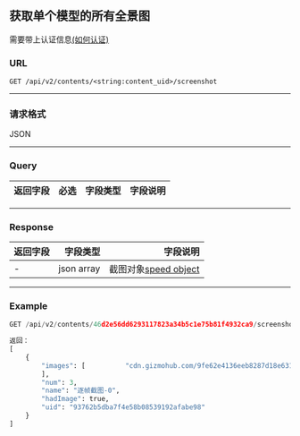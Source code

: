 ## 获取单个模型的所有全景图
需要带上认证信息[(如何认证)](https://gitlab.com/gizmotech/Doc/wikis/signature)

### URL
`GET /api/v2/contents/<string:content_uid>/screenshot`

-----

### 请求格式
JSON

-----

### Query
返回字段  |必选| 字段类型 |字段说明 | 
-------|-----:| ----:|-----:|


-----

### Response
返回字段        | 字段类型 |字段说明 | 
--------------|-----:| ----:|
-   | json array| 截图对象[speed object](http://git.gizmotech.cn/Gizmo/gizmohub/wikis/structs#screenshot)|



-----

### Example
```python
GET /api/v2/contents/46d2e56dd6293117823a34b5c1e75b81f4932ca9/screenshot

返回：
[
    {
        "images": [          "cdn.gizmohub.com/9fe62e4136eeb8287d18e63173a502d887420ecb/8014ee81975723657f675331e305fb8c72ab4144/b8f826153b379a2d8f11147baff275ff2c19870c/shot/93762b5dba7f4e58b08539192afabe98_0_0.png",    "cdn.gizmohub.com/9fe62e4136eeb8287d18e63173a502d887420ecb/8014ee81975723657f675331e305fb8c72ab4144/b8f826153b379a2d8f11147baff275ff2c19870c/shot/93762b5dba7f4e58b08539192afabe98_0_1.png",     "cdn.gizmohub.com/9fe62e4136eeb8287d18e63173a502d887420ecb/8014ee81975723657f675331e305fb8c72ab4144/b8f826153b379a2d8f11147baff275ff2c19870c/shot/93762b5dba7f4e58b08539192afabe98_0_2.png",    
        ],
        "num": 3,
        "name": "逐帧截图-0",
        "hadImage": true,
        "uid": "93762b5dba7f4e58b08539192afabe98"
    }
]
```
